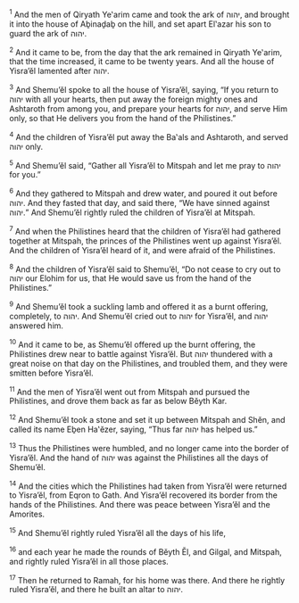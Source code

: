 <sup>1</sup> And the men of Qiryath Ye‛arim came and took the ark of יהוה, and brought it into the house of Aḇinaḏaḇ on the hill, and set apart El‛azar his son to guard the ark of יהוה.

<sup>2</sup> And it came to be, from the day that the ark remained in Qiryath Ye‛arim, that the time increased, it came to be twenty years. And all the house of Yisra’ĕl lamented after יהוה.

<sup>3</sup> And Shemu’ĕl spoke to all the house of Yisra’ĕl, saying, “If you return to יהוה with all your hearts, then put away the foreign mighty ones and Ashtaroth from among you, and prepare your hearts for יהוה, and serve Him only, so that He delivers you from the hand of the Philistines.”

<sup>4</sup> And the children of Yisra’ĕl put away the Ba‛als and Ashtaroth, and served יהוה only.

<sup>5</sup> And Shemu’ĕl said, “Gather all Yisra’ĕl to Mitspah and let me pray to יהוה for you.”

<sup>6</sup> And they gathered to Mitspah and drew water, and poured it out before יהוה. And they fasted that day, and said there, “We have sinned against יהוה.” And Shemu’ĕl rightly ruled the children of Yisra’ĕl at Mitspah.

<sup>7</sup> And when the Philistines heard that the children of Yisra’ĕl had gathered together at Mitspah, the princes of the Philistines went up against Yisra’ĕl. And the children of Yisra’ĕl heard of it, and were afraid of the Philistines.

<sup>8</sup> And the children of Yisra’ĕl said to Shemu’ĕl, “Do not cease to cry out to יהוה our Elohim for us, that He would save us from the hand of the Philistines.”

<sup>9</sup> And Shemu’ĕl took a suckling lamb and offered it as a burnt offering, completely, to יהוה. And Shemu’ĕl cried out to יהוה for Yisra’ĕl, and יהוה answered him.

<sup>10</sup> And it came to be, as Shemu’ĕl offered up the burnt offering, the Philistines drew near to battle against Yisra’ĕl. But יהוה thundered with a great noise on that day on the Philistines, and troubled them, and they were smitten before Yisra’ĕl.

<sup>11</sup> And the men of Yisra’ĕl went out from Mitspah and pursued the Philistines, and drove them back as far as below Bĕyth Kar.

<sup>12</sup> And Shemu’ĕl took a stone and set it up between Mitspah and Shĕn, and called its name Eḇen Ha‛ĕzer, saying, “Thus far יהוה has helped us.”

<sup>13</sup> Thus the Philistines were humbled, and no longer came into the border of Yisra’ĕl. And the hand of יהוה was against the Philistines all the days of Shemu’ĕl.

<sup>14</sup> And the cities which the Philistines had taken from Yisra’ĕl were returned to Yisra’ĕl, from Eqron to Gath. And Yisra’ĕl recovered its border from the hands of the Philistines. And there was peace between Yisra’ĕl and the Amorites.

<sup>15</sup> And Shemu’ĕl rightly ruled Yisra’ĕl all the days of his life,

<sup>16</sup> and each year he made the rounds of Bĕyth Ĕl, and Gilgal, and Mitspah, and rightly ruled Yisra’ĕl in all those places.

<sup>17</sup> Then he returned to Ramah, for his home was there. And there he rightly ruled Yisra’ĕl, and there he built an altar to יהוה.

